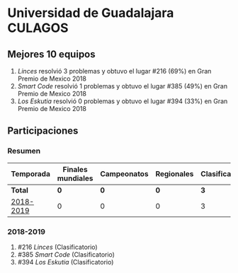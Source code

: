 # Universidad de Guadalajara CULAGOS

## Mejores 10 equipos

1. _Linces_ resolvió 3 problemas y obtuvo el lugar #216 (69%) en Gran Premio de Mexico 2018
1. _Smart Code_ resolvió 1 problemas y obtuvo el lugar #385 (49%) en Gran Premio de Mexico 2018
1. _Los Eskutia_ resolvió 0 problemas y obtuvo el lugar #394 (33%) en Gran Premio de Mexico 2018

## Participaciones

### Resumen

| Temporada | Finales mundiales | Campeonatos | Regionales | Clasificatorios | Equipos |
| --- | --- | --- | --- | --- | --- |
| **Total** | **0** | **0** | **0** | **3** | **3** |
| [2018-2019](#2018-2019) | 0 | 0 | 0 | 3 | 3 |

### 2018-2019

1. #216 _Linces_ (Clasificatorio)
1. #385 _Smart Code_ (Clasificatorio)
1. #394 _Los Eskutia_ (Clasificatorio)



